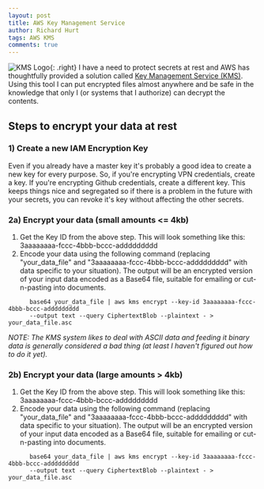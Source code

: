 ```yaml
---
layout: post
title: AWS Key Management Service
author: Richard Hurt
tags: AWS KMS
comments: true
---
```


![KMS Logo](https://d0.awsstatic.com/product-marketing/KMS/KMS_Benefit_Key.png "KMS Logo"){: .right}
I have a need to protect secrets at rest and AWS has thoughtfully provided a solution called
[Key Management Service (KMS)](https://aws.amazon.com/kms/).  Using this tool I can put encrypted
files almost anywhere and be safe in the knowledge that only I (or systems that I authorize) can
decrypt the contents.


## Steps to encrypt your data at rest

### 1) Create a new IAM Encryption Key

Even if you already have a master key it's probably a good idea to create a new key for every purpose.
So, if you're encrypting VPN credentials, create a key.  If you're encrypting Github credentials, create
a different key.  This keeps things nice and segregated so if there is a problem in the future with your
secrets, you can revoke it's key without affecting the other secrets.

### 2a) Encrypt your data (small amounts <= 4kb)

1. Get the Key ID from the above step.  This will look something like this: 3aaaaaaaa-fccc-4bbb-bccc-addddddddd
2. Encode your data using the following command (replacing "your_data_file" and "3aaaaaaaa-fccc-4bbb-bccc-addddddddd"
with data specific to your situation).  The output will be an encrypted version of your input data
encoded as a Base64 file, suitable for emailing or cut-n-pasting into documents.

```
      base64 your_data_file | aws kms encrypt --key-id 3aaaaaaaa-fccc-4bbb-bccc-addddddddd
      --output text --query CiphertextBlob --plaintext - > your_data_file.asc
```

_NOTE: The KMS system likes to deal with ASCII data and feeding it binary
data is generally considered a bad thing (at least I haven't figured out how to do it yet)._

### 2b) Encrypt your data (large amounts > 4kb)

1. Get the Key ID from the above step.  This will look something like this: 3aaaaaaaa-fccc-4bbb-bccc-addddddddd
2. Encode your data using the following command (replacing "your_data_file" and "3aaaaaaaa-fccc-4bbb-bccc-addddddddd"
with data specific to your situation).  The output will be an encrypted version of your input data
encoded as a Base64 file, suitable for emailing or cut-n-pasting into documents.

```
      base64 your_data_file | aws kms encrypt --key-id 3aaaaaaaa-fccc-4bbb-bccc-addddddddd
      --output text --query CiphertextBlob --plaintext - > your_data_file.asc
```
